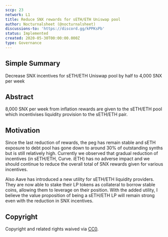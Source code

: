 ```yaml
---
sccp: 23
network: L1
title: Reduce SNX rewards for sETH/ETH Uniswap pool
author: Nocturnalsheet (@nocturnalsheet)
discussions-to: 'https://discord.gg/kPPKsPb'
status: Implemented
created: 2020-05-30T00:00:00.000Z
type: Governance
---
```


## Simple Summary

<!--"If you can't explain it simply, you don't understand it well enough." Provide a simplified and layman-accessible explanation of the SCCP.-->

Decrease SNX incentives for sETH/ETH Uniswap pool by half to 4,000 SNX per week

## Abstract

<!--A short (~200 word) description of the variable change proposed.-->

8,000 SNX per week from inflation rewards are given to the sETH/ETH pool which incentivises liquidity provision to the sETH/ETH pair.

## Motivation

<!--The motivation is critical for SCCPs that want to update variables within Synthetix. It should clearly explain why the existing variable is not incentive aligned. SCCP submissions without sufficient motivation may be rejected outright.-->

Since the last reduction of rewards, the peg has remain stable and sETH exposure to debt pool has gone down to around 30% of outstanding synths but is still relatively high. Currently we observed that gradual reduction of incentives (in sETH/ETH, Curve. iETH) has no adverse impact and we should continue to reduce the overall total of SNX rewards given for various incentives.

Also Aave has introduced a new utility for sETH/ETH liquidity providers. They are now able to stake their LP tokens as collateral to borrow stable coins, allowing them to leverage on their position. With the added utility, I believe the value proposition of being a sETH/ETH LP will remain strong even with the reduction in SNX incentives.

## Copyright

Copyright and related rights waived via [CC0](https://creativecommons.org/publicdomain/zero/1.0/).
